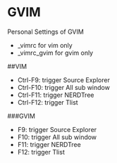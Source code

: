 GVIM
====

Personal Settings of GVIM

* _vimrc for vim only
* _vimrc_gvim for gvim only

##VIM

* Ctrl-F9: trigger Source Explorer
* Ctrl-F10: trigger All sub window
* Ctrl-F11: trigger NERDTree
* Ctrl-F12: trigger Tlist

###GVIM

* F9: trigger Source Explorer
* F10: trigger All sub window
* F11: trigger NERDTree
* F12: trigger Tlist

